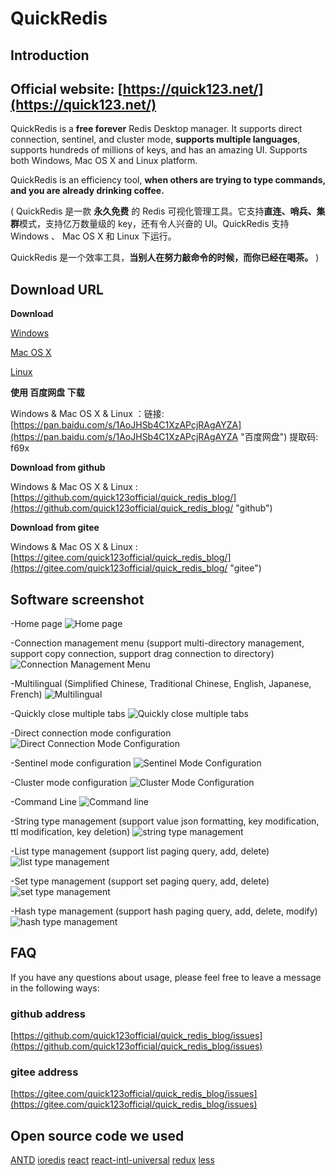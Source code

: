 # QuickRedis
## Introduction
## Official website: [https://quick123.net/](https://quick123.net/)
QuickRedis is a **free forever** Redis Desktop manager. It supports direct connection, sentinel, and cluster mode, **supports multiple languages**, supports hundreds of millions of keys, and has an amazing UI. Supports both Windows, Mac OS X and Linux platform.

QuickRedis is an efficiency tool, **when others are trying to type commands, and you are already drinking coffee.**

(
QuickRedis 是一款 **永久免费** 的 Redis 可视化管理工具。它支持**直连、哨兵、集群**模式，支持亿万数量级的 key，还有令人兴奋的 UI。QuickRedis 支持 Windows 、 Mac OS X 和 Linux 下运行。

QuickRedis 是一个效率工具，**当别人在努力敲命令的时候，而你已经在喝茶。** 
)

## Download URL 
**Download**

[Windows](https://github.com/quick123official/quick_redis_blog/releases/download/v2.1.0/QuickRedis-2.1.0-win.exe "Windows")

[Mac OS X](https://github.com/quick123official/quick_redis_blog/releases/download/v2.1.0/QuickRedis-2.1.0-mac.dmg "Mac OS X")

[Linux](https://github.com/quick123official/quick_redis_blog/releases/download/v2.1.0/QuickRedis-2.1.0-linux-x86_64.AppImage "Linux")

**使用 百度网盘 下载**

Windows & Mac OS X & Linux ：链接: [https://pan.baidu.com/s/1AoJHSb4C1XzAPcjRAgAYZA](https://pan.baidu.com/s/1AoJHSb4C1XzAPcjRAgAYZA "百度网盘") 提取码: f69x

**Download from github**

Windows & Mac OS X & Linux : [https://github.com/quick123official/quick_redis_blog/](https://github.com/quick123official/quick_redis_blog/ "github")

**Download from gitee**

Windows & Mac OS X & Linux : [https://gitee.com/quick123official/quick_redis_blog/](https://gitee.com/quick123official/quick_redis_blog/ "gitee")

## Software screenshot

-Home page
![Home page](https://quick123.net/images/introduction/key-zset-value.png "Home page")

-Connection management menu (support multi-directory management, support copy connection, support drag connection to directory)
![Connection Management Menu](https://quick123.net/images/introduction/host-menu.png "Connection Management Menu")

-Multilingual (Simplified Chinese, Traditional Chinese, English, Japanese, French)
![Multilingual](https://quick123.net/images/introduction/muti-language.png "Multilingual")

-Quickly close multiple tabs
![Quickly close multiple tabs](https://quick123.net/images/introduction/fast-close.png "Quickly close multiple tabs")

-Direct connection mode configuration
![Direct Connection Mode Configuration](https://quick123.net/images/introduction/direct-config.png "Direct Connection Mode Configuration")

-Sentinel mode configuration
![Sentinel Mode Configuration](https://quick123.net/images/introduction/sentinel-config.png "Sentinel Mode Configuration")

-Cluster mode configuration
![Cluster Mode Configuration](https://quick123.net/images/introduction/cluster-config.png "Cluster Mode Configuration")

-Command Line
![Command line](https://quick123.net/images/introduction/command-line.png "Command line")

-String type management (support value json formatting, key modification, ttl modification, key deletion)
![string type management](https://quick123.net/images/introduction/key-string-value-json.png "string type management")

-List type management (support list paging query, add, delete)
![list type management](https://quick123.net/images/introduction/key-list-value.png "list type management")

-Set type management (support set paging query, add, delete)
![set type management](https://quick123.net/images/introduction/key-set-value.png "set type management")

-Hash type management (support hash paging query, add, delete, modify)
![hash type management](https://quick123.net/images/introduction/key-hash-value.png "hash type management")

## FAQ
If you have any questions about usage, please feel free to leave a message in the following ways:

### github address
[https://github.com/quick123official/quick_redis_blog/issues](https://github.com/quick123official/quick_redis_blog/issues)

### gitee address

[https://gitee.com/quick123official/quick_redis_blog/issues](https://gitee.com/quick123official/quick_redis_blog/issues)

## Open source code we used

[ANTD](https://ant.design/index-cn)  [ioredis](https://github.com/luin/ioredis) [react](https://reactjs.org/) [react-intl-universal](https://github.com/alibaba/react-intl-universal) [redux](https://redux.js.org/) [less](http://lesscss.org/features/)

